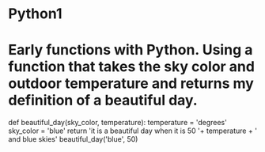 # Python1
# Early functions with Python. Using a function that takes the sky color and outdoor temperature and returns my definition of a beautiful day.

def beautiful_day(sky_color, temperature):
  temperature = 'degrees'
  sky_color = 'blue'
  return 'it is a beautiful day when it is 50 '+ temperature + ' and blue skies'
beautiful_day('blue', 50)
